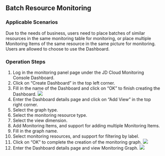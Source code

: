 ## Batch Resource Monitoring
### Applicable Scenarios
Due to the needs of business, users need to place batches of similar resources in the same monitoring table for monitoring, or place multiple Monitoring Items of the same resource in the same picture for monitoring. Users are allowed to choose to use the Dashboard.
### Operation Steps
1. Log in the monitoring panel page under the JD Cloud Monitoring Console Dashboard.
2. Click on “Create Dashboard” in the top left corner.
3. Fill in the name of the Dashboard and click on “OK” to finish creating the Dashboard.
![](https://raw.githubusercontent.com/jdcloudcom/cn/edit/image/Cloud-Monitor/zuijiashijian/%E6%9C%80%E4%BD%B3%E5%AE%9E%E8%B7%B51.1.png)
4. Enter the Dashboard details page and click on “Add View” in the top right corner.
5. Select the graph type.
6. Select the monitoring resource type.
7. Select the view dimension.
8. Add Monitoring Items, and support for adding multiple Monitoring Items.
9. Fill in the graph name.
10. Select monitoring resources, and support for filtering by label.
11. Click on “OK” to complete the creation of the monitoring graph.
![](https://raw.githubusercontent.com/jdcloudcom/cn/edit/image/Cloud-Monitor/zuijiashijian/%E6%9C%80%E4%BD%B3%E5%AE%9E%E8%B7%B51.2.png)
12. Enter the Dashboard details page and view Monitoring Graph.
![](https://github.com/jdcloudcom/cn/blob/edit/image/Cloud-Monitor/zuijiashijian/%E6%9C%80%E4%BD%B3%E5%AE%9E%E8%B7%B51.3.png)
